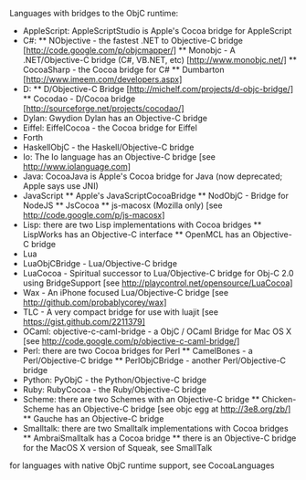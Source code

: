 

Languages with bridges to the ObjC runtime:
  
* AppleScript: AppleScriptStudio is Apple's Cocoa bridge for AppleScript
* C#:
**  NObjective - the fastest .NET to Objective-C bridge [http://code.google.com/p/objcmapper/]
**  Monobjc - A .NET/Objective-C bridge (C#, VB.NET, etc) [http://www.monobjc.net/]
**  CocoaSharp - the Cocoa bridge for C#
** Dumbarton [http://www.imeem.com/developers.aspx]
* D: 
** D/Objective-C Bridge [http://michelf.com/projects/d-objc-bridge/]
** Cocodao - D/Cocoa bridge [http://sourceforge.net/projects/cocodao/]
* Dylan: Gwydion Dylan has an Objective-C bridge
* Eiffel: EiffelCocoa - the Cocoa bridge for Eiffel
* Forth
* HaskellObjC - the Haskell/Objective-C bridge
* Io: The Io language has an Objective-C bridge [see http://www.iolanguage.com]
* Java: CocoaJava is Apple's Cocoa bridge for Java (now deprecated; Apple says use JNI)
* JavaScript
** Apple's JavaScriptCocoaBridge
** NodObjC - Bridge for NodeJS
** JsCocoa
** js-macosx (Mozilla only) [see http://code.google.com/p/js-macosx]
* Lisp: there are two Lisp implementations with Cocoa bridges
** LispWorks has an Objective-C interface
** OpenMCL has an Objective-C bridge
* Lua
* LuaObjCBridge - Lua/Objective-C bridge
* LuaCocoa - Spiritual successor to Lua/Objective-C bridge for Obj-C 2.0 using BridgeSupport [see http://playcontrol.net/opensource/LuaCocoa]
* Wax - An iPhone focused Lua/Objective-C bridge [see http://github.com/probablycorey/wax]
* TLC - A very compact bridge for use with luajit [see https://gist.github.com/2211379]
* OCaml: objective-c-caml-bridge - a ObjC / OCaml Bridge for Mac OS X [see http://code.google.com/p/objective-c-caml-bridge/]
* Perl: there are two Cocoa bridges for Perl
** CamelBones - a Perl/Objective-C bridge
** PerlObjCBridge - another Perl/Objective-C bridge
* Python: PyObjC - the Python/Objective-C bridge
* Ruby: RubyCocoa - the Ruby/Objective-C bridge
* Scheme: there are two Schemes with an Objective-C bridge
** Chicken-Scheme has an Objective-C bridge [see objc egg at http://3e8.org/zb/]
** Gauche has an Objective-C bridge
* Smalltalk: there are two Smalltalk implementations with Cocoa bridges
** AmbraiSmalltalk has a Cocoa bridge
** there is an Objective-C bridge for the MacOS X version of Squeak, see SmallTalk

for languages with native ObjC runtime support, see CocoaLanguages
